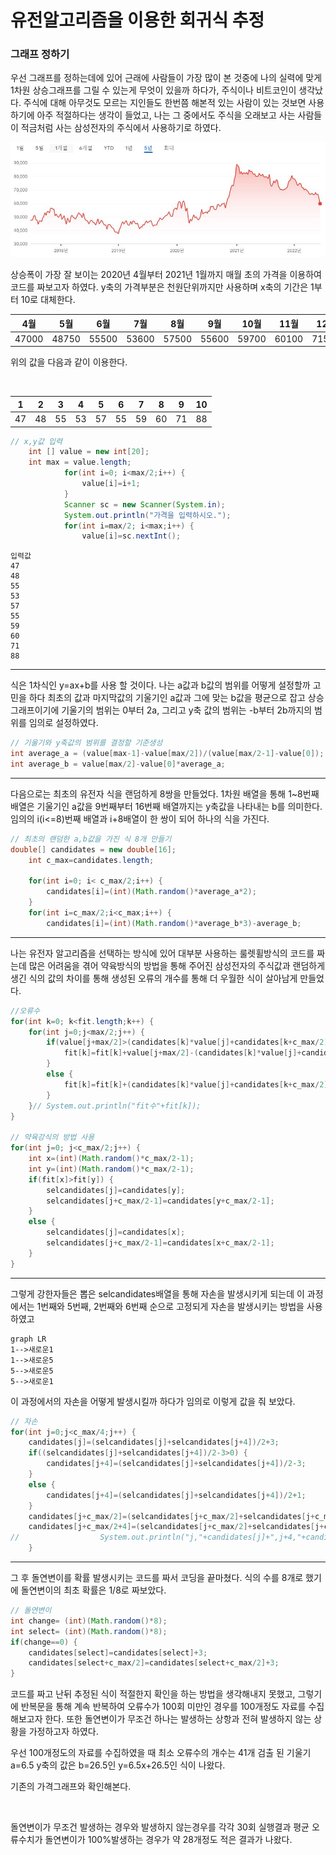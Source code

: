 # 유전알고리즘을 이용한 회귀식 추정

### 그래프 정하기

우선 그래프를 정하는데에 있어 근래에 사람들이 가장 많이 본 것중에 나의 실력에 맞게 1차원 상승그래프를 그릴 수 있는게 무엇이 있을까 하다가, 주식이나 비트코인이 생각났다. 주식에 대해 아무것도 모르는 지인들도 한번쯤 해본적 있는 사람이 있는 것보면 사용하기에 아주 적절하다는 생각이 들었고, 나는 그 중에서도 주식을 오래보고 사는 사람들이 적금처럼 사는 삼성전자의 주식에서 사용하기로 하였다. 

![](https://github.com/ojeanghoon/ojeanghoon.github.io/blob/main/_posts/%EC%9C%A0%EC%A0%84%EC%9E%90%EC%95%8C%EA%B3%A0%EB%A6%AC%EC%A6%98/SAMSUNG.JPG?raw=true)

상승폭이 가장 잘 보이는 2020년 4월부터 2021년 1월까지 매월 초의 가격을 이용하여 코드를 짜보고자 하였다. y축의 가격부분은 천원단위까지만 사용하며 x축의 기간은 1부터 10로 대체한다.

| 4월   | 5월   | 6월   | 7월   | 8월   | 9월   | 10월  | 11월  | 12월  | 1월   |
| ----- | ----- | ----- | ----- | ----- | ----- | ----- | ----- | ----- | ----- |
| 47000 | 48750 | 55500 | 53600 | 57500 | 55600 | 59700 | 60100 | 71500 | 88800 |

위의 값을 다음과 같이 이용한다.

![]()

| 1    | 2    | 3    | 4    | 5    | 6    | 7    | 8    | 9    | 10   |
| ---- | ---- | ---- | ---- | ---- | ---- | ---- | ---- | ---- | ---- |
| 47   | 48   | 55   | 53   | 57   | 55   | 59   | 60   | 71   | 88   |



```java
// x,y값 입력
	int [] value = new int[20];
	int max = value.length;
			for(int i=0; i<max/2;i++) {
				value[i]=i+1;
			}
			Scanner sc = new Scanner(System.in);
			System.out.println("가격을 입력하시오.");
			for(int i=max/2; i<max;i++) {
				value[i]=sc.nextInt();
```

```
입력값
47
48
55
53
57
55
59
60
71
88
```

---

식은 1차식인 y=ax+b를 사용 할 것이다. 나는 a값과 b값의 범위를 어떻게 설정할까 고민을 하다 최초의 값과 마지막값의 기울기인 a값과 그에 맞는 b값을 평균으로 잡고 상승그래프이기에 기울기의 범위는 0부터 2a, 그리고 y축 값의 범위는 -b부터 2b까지의 범위를 임의로 설정하였다.

```java
// 기울기와 y축값의 범위를 결정할 기준생성
int average_a = (value[max-1]-value[max/2])/(value[max/2-1]-value[0]);
int average_b = value[max/2]-value[0]*average_a;
```

---

다음으로는 최초의 유전자 식을 랜덤하게 8쌍을 만들었다. 1차원 배열을 통해 1~8번째 배열은 기울기인 a값을 9번째부터 16번째 배열까지는 y축값을 나타내는 b를 의미한다. 임의의 i(i<=8)번째 배열과 i+8배열이 한 쌍이 되어 하나의 식을 가진다.

```java
// 최초의 랜덤한 a,b값을 가진 식 8개 만들기
double[] candidates = new double[16];
	int c_max=candidates.length;
				
	for(int i=0; i< c_max/2;i++) {
		candidates[i]=(int)(Math.random()*average_a*2);
	}
	for(int i=c_max/2;i<c_max;i++) {
		candidates[i]=(int)(Math.random()*average_b*3)-average_b;
```

---

나는 유전자 알고리즘을 선택하는 방식에 있어 대부분 사용하는 룰렛휠방식의 코드를 짜는데 많은 어려움을 겪어 약육방식의 방법을 통해 주어진 삼성전자의 주식값과 랜덤하게 생긴 식의 값의 차이를 통해 생성된 오류의 개수를 통해 더 우월한 식이 살아남게 만들었다.

```java
//오류수					
for(int k=0; k<fit.length;k++) {
	for(int j=0;j<max/2;j++) {
		if(value[j+max/2]>(candidates[k]*value[j]+candidates[k+c_max/2])) {
			fit[k]=fit[k]+value[j+max/2]-(candidates[k]*value[j]+candidates[k+c_max/2]);
		}
		else {
			fit[k]=fit[k]+(candidates[k]*value[j]+candidates[k+c_max/2])-value[j+max/2];
		}
	}//	System.out.println("fit수"+fit[k]);
}
					
// 약육강식의 방법 사용
for(int j=0; j<c_max/2;j++) {
	int x=(int)(Math.random()*c_max/2-1);
	int y=(int)(Math.random()*c_max/2-1);
	if(fit[x]>fit[y]) {
		selcandidates[j]=candidates[y];
		selcandidates[j+c_max/2-1]=candidates[y+c_max/2-1];
	}
	else {
		selcandidates[j]=candidates[x];
		selcandidates[j+c_max/2-1]=candidates[x+c_max/2-1];
	}
}
```

---

그렇게 강한자들은 뽑은 selcandidates배열을 통해 자손을 발생시키게 되는데 이 과정에서는 1번째와 5번째, 2번째와 6번째 순으로 고정되게 자손을 발생시키는 방법을 사용하였고

``` mermaid
graph LR
1-->새로운1
1-->새로운5
5-->새로운5
5-->새로운1
```

이 과정에서의 자손을 어떻게 발생시킬까 하다가 임의로 이렇게 값을 줘 보았다.

```java
// 자손
for(int j=0;j<c_max/4;j++) {
	candidates[j]=(selcandidates[j]+selcandidates[j+4])/2+3;
	if((selcandidates[j]+selcandidates[j+4])/2-3>0) {
		candidates[j+4]=(selcandidates[j]+selcandidates[j+4])/2-3;
	}
	else {
		candidates[j+4]=(selcandidates[j]+selcandidates[j+4])/2+1;
	}
	candidates[j+c_max/2]=(selcandidates[j+c_max/2]+selcandidates[j+c_max/2+4])/2+3;
	candidates[j+c_max/2+4]=(selcandidates[j+c_max/2]+selcandidates[j+c_max/2+4])/2-3;
//					System.out.println("j,"+candidates[j]+",j+4,"+candidates[j+4]+",j+c_max/2,"+candidates[j+c_max/2]+",j+c_max/2+4,"+candidates[j+c_max/2+4]);
	}
```

---

그 후 돌연변이를 확률 발생시키는 코드를 짜서 코딩을 끝마쳤다. 식의 수를 8개로 했기에 돌연변이의 최초 확률은 1/8로 짜보았다.

```java
// 돌연변이
int change= (int)(Math.random()*8);
int select= (int)(Math.random()*8);
if(change==0) {
	candidates[select]=candidates[select]+3;
	candidates[select+c_max/2]=candidates[select+c_max/2]+3;
}
```

코드를 짜고 난뒤 추정된 식이 적절한지 확인을 하는 방법을 생각해내지 못했고, 그렇기에 반복문을 통해 계속 반복하여 오류수가 100회 미만인 경우를 100개정도 자료를 수집해보고자 한다. 또한 돌연변이가 무조건 하나는 발생하는 상항과 전혀 발생하지 않는 상황을 가정하고자 하였다.

우선 100개정도의 자료를 수집하였을 때 최소 오류수의 개수는 41개 검출 된 기울기 a=6.5 y축의 값은 b=26.5인 y=6.5x+26.5인 식이 나왔다.

기존의 가격그래프와 확인해본다.

![]()

돌연변이가 무조건 발생하는 경우와 발생하지 않는경우를 각각 30회 실행결과 평균 오류수치가 돌연변이가 100%발생하는 경우가 약 28개정도 적은 결과가 나왔다.

